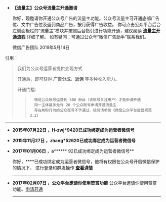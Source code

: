  - **【流量主】公众号流量主开通邀请**

    你好，现邀请你开通公众号广告的流量主功能。公众号流量主可开通底部广告位、文中广告位及返佣商品广告，按月获得广告收益。
    你可点击公众平台后台左侧面板栏的“流量主”模块并按照后台指引进行功能开通，建议阅读 [**流量主开通流程**](https://ad.weixin.qq.com/guide/24) 详细了解。
    如有疑问：可通过公众号“微信广告助手”联系我们。

    微信广告团队
    2019年5月14日
 
引用：
>  我们为公众号运营者提供变现方式
>  
>  开通后，即可获得 **广告分成、返佣** 等多种收入能力。
>
>  开通门槛:
>  
>>       微信公众账号运营到 500 粉丝（该账号关注用户）才能申请开通
>>       同一主体最多允许 20 个公众账号申请开通流量主
>>       存在刷粉行为的公众账号不予通过，规则请参见《微信公众平台运营规范 3.2》

    
<hr>
    
 - **2015年07月22日 ，H-zwj*9420已成功绑定成为运营者微信号**
 - **2015年11月27日 ，zhang*52620已成功绑定成为运营者微信号**
 - **2017年01月06日 ，a******** 92已成功绑定成为运营者微信号**

    你好，****已成功绑定成为运营者微信号，他将有权限在公众号开启微信保护的情况下，
进行登录和群发操作 [**查看详情**](http://kf.qq.com/faq/120911VrYVrA141211FbEnq2.html)

    <hr>

 - **2017年02月07日 ，公众平台邀请你使用赞赏功能**
    公众平台邀请你使用赞赏功能。[申请开通](https://mp.weixin.qq.com/cgi-bin/plugindetails?lang=zh_CN&token=785685573&t=service/profile&pluginid=10040&lang=zh_CN&token=785685573&action=intro)

   <hr>
